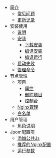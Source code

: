 * [简介](README.md)
    * [常见问题](fqa/FQA.md)
    * [更新记录](./CHANGELOG.md)
* 安装使用
    * [说明](./install/deploy-doc.md)
    * [安装](./install/install.md)
        * [下载安装](./install/download_install.md)
        * [编译安装](./install/build_install.md)
        * [编译运行](./install/build_run.md)
    * [启动失败](install/startFail.md)
    * [管理命令](install/command.md)
* 节点管理
    * 项目
        * [属性](./project/project.md)
        * [删除项目](./project/deleteProject.md)
        * [控制台](./project/conlose-log.md)
    * [Nginx管理](node/nginx/nginx-manager.md)
    * [白名单](node/whitelist.md)
* 用户管理
    * [角色说明](user/userRole.md)
* Jpom配置项
    * [添加公共Js](config/addScript.md)
    * [推荐的Nginx配置](config/nginx-config.md)
    * [运行参数](config/par.md)